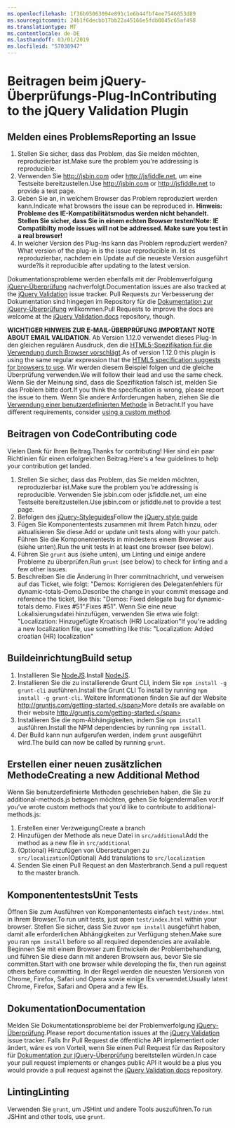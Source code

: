 ```yaml
---
ms.openlocfilehash: 1f36b95063094e891c1e6b44fbf4ee7546853d89
ms.sourcegitcommit: 24b1f6decbb17bb22a45166e5fdb0845c65af498
ms.translationtype: MT
ms.contentlocale: de-DE
ms.lasthandoff: 03/01/2019
ms.locfileid: "57038947"
---
```

# <a name="contributing-to-the-jquery-validation-plugin"></a><span data-ttu-id="a5909-101">Beitragen beim jQuery-Überprüfungs-Plug-In</span><span class="sxs-lookup"><span data-stu-id="a5909-101">Contributing to the jQuery Validation Plugin</span></span>

## <a name="reporting-an-issue"></a><span data-ttu-id="a5909-102">Melden eines Problems</span><span class="sxs-lookup"><span data-stu-id="a5909-102">Reporting an Issue</span></span>

1. <span data-ttu-id="a5909-103">Stellen Sie sicher, dass das Problem, das Sie melden möchten, reproduzierbar ist.</span><span class="sxs-lookup"><span data-stu-id="a5909-103">Make sure the problem you're addressing is reproducible.</span></span>
2. <span data-ttu-id="a5909-104">Verwenden Sie http://jsbin.com oder http://jsfiddle.net, um eine Testseite bereitzustellen.</span><span class="sxs-lookup"><span data-stu-id="a5909-104">Use http://jsbin.com or http://jsfiddle.net to provide a test page.</span></span>
3. <span data-ttu-id="a5909-105">Geben Sie an, in welchem Browser das Problem reproduziert werden kann.</span><span class="sxs-lookup"><span data-stu-id="a5909-105">Indicate what browsers the issue can be reproduced in.</span></span> <span data-ttu-id="a5909-106">**Hinweis: Probleme des IE-Kompatibilitätsmodus werden nicht behandelt. Stellen Sie sicher, dass Sie in einem echten Browser testen!**</span><span class="sxs-lookup"><span data-stu-id="a5909-106">**Note: IE Compatibilty mode issues will not be addressed. Make sure you test in a real browser!**</span></span>
4. <span data-ttu-id="a5909-107">In welcher Version des Plug-Ins kann das Problem reproduziert werden?</span><span class="sxs-lookup"><span data-stu-id="a5909-107">What version of the plug-in is the issue reproducible in.</span></span> <span data-ttu-id="a5909-108">Ist es reproduzierbar, nachdem ein Update auf die neueste Version ausgeführt wurde?</span><span class="sxs-lookup"><span data-stu-id="a5909-108">Is it reproducible after updating to the latest version.</span></span>

<span data-ttu-id="a5909-109">Dokumentationsprobleme werden ebenfalls mit der Problemverfolgung [jQuery-Überprüfung](https://github.com/jzaefferer/jquery-validation/issues) nachverfolgt.</span><span class="sxs-lookup"><span data-stu-id="a5909-109">Documentation issues are also tracked at the [jQuery Validation](https://github.com/jzaefferer/jquery-validation/issues) issue tracker.</span></span>
<span data-ttu-id="a5909-110">Pull Requests zur Verbesserung der Dokumentation sind hingegen im Repository für die [Dokumentation zur jQuery-Überprüfung](https://github.com/jzaefferer/validation-content) willkommen.</span><span class="sxs-lookup"><span data-stu-id="a5909-110">Pull Requests to improve the docs are welcome at the [jQuery Validation docs](https://github.com/jzaefferer/validation-content) repository, though.</span></span>

<span data-ttu-id="a5909-111">**WICHTIGER HINWEIS ZUR E-MAIL-ÜBERPRÜFUNG**.</span><span class="sxs-lookup"><span data-stu-id="a5909-111">**IMPORTANT NOTE ABOUT EMAIL VALIDATION**.</span></span> <span data-ttu-id="a5909-112">Ab Version 1.12.0 verwendet dieses Plug-In den gleichen regulären Ausdruck, den die [HTML5-Spezifikation für die Verwendung durch Browser vorschlägt](https://html.spec.whatwg.org/multipage/forms.html#valid-e-mail-address).</span><span class="sxs-lookup"><span data-stu-id="a5909-112">As of version 1.12.0 this plugin is using the same regular expression that the [HTML5 specification suggests for browsers to use](https://html.spec.whatwg.org/multipage/forms.html#valid-e-mail-address).</span></span> <span data-ttu-id="a5909-113">Wir werden diesem Beispiel folgen und die gleiche Überprüfung verwenden.</span><span class="sxs-lookup"><span data-stu-id="a5909-113">We will follow their lead and use the same check.</span></span> <span data-ttu-id="a5909-114">Wenn Sie der Meinung sind, dass die Spezifikation falsch ist, melden Sie das Problem bitte dort.</span><span class="sxs-lookup"><span data-stu-id="a5909-114">If you think the specification is wrong, please report the issue to them.</span></span> <span data-ttu-id="a5909-115">Wenn Sie andere Anforderungen haben, ziehen Sie die [Verwendung einer benutzerdefinierten Methode](http://jqueryvalidation.org/jQuery.validator.addMethod/) in Betracht.</span><span class="sxs-lookup"><span data-stu-id="a5909-115">If you have different requirements, consider [using a custom method](http://jqueryvalidation.org/jQuery.validator.addMethod/).</span></span>

## <a name="contributing-code"></a><span data-ttu-id="a5909-116">Beitragen von Code</span><span class="sxs-lookup"><span data-stu-id="a5909-116">Contributing code</span></span>

<span data-ttu-id="a5909-117">Vielen Dank für Ihren Beitrag.</span><span class="sxs-lookup"><span data-stu-id="a5909-117">Thanks for contributing!</span></span> <span data-ttu-id="a5909-118">Hier sind ein paar Richtlinien für einen erfolgreichen Beitrag.</span><span class="sxs-lookup"><span data-stu-id="a5909-118">Here's a few guidelines to help your contribution get landed.</span></span>

1. <span data-ttu-id="a5909-119">Stellen Sie sicher, dass das Problem, das Sie melden möchten, reproduzierbar ist.</span><span class="sxs-lookup"><span data-stu-id="a5909-119">Make sure the problem you're addressing is reproducible.</span></span> <span data-ttu-id="a5909-120">Verwenden Sie jsbin.com oder jsfiddle.net, um eine Testseite bereitzustellen.</span><span class="sxs-lookup"><span data-stu-id="a5909-120">Use jsbin.com or jsfiddle.net to provide a test page.</span></span>
2. <span data-ttu-id="a5909-121">Befolgen des [jQuery-Styleguides](http://contribute.jquery.com/style-guides/js)</span><span class="sxs-lookup"><span data-stu-id="a5909-121">Follow the [jQuery style guide](http://contribute.jquery.com/style-guides/js)</span></span>
3. <span data-ttu-id="a5909-122">Fügen Sie Komponententests zusammen mit Ihrem Patch hinzu, oder aktualisieren Sie diese.</span><span class="sxs-lookup"><span data-stu-id="a5909-122">Add or update unit tests along with your patch.</span></span> <span data-ttu-id="a5909-123">Führen Sie die Komponententests in mindestens einem Browser aus (siehe unten).</span><span class="sxs-lookup"><span data-stu-id="a5909-123">Run the unit tests in at least one browser (see below).</span></span>
4. <span data-ttu-id="a5909-124">Führen Sie `grunt` aus (siehe unten), um Linting und einige andere Probleme zu überprüfen.</span><span class="sxs-lookup"><span data-stu-id="a5909-124">Run `grunt` (see below) to check for linting and a few other issues.</span></span>
5. <span data-ttu-id="a5909-125">Beschreiben Sie die Änderung in Ihrer commitnachricht, und verweisen auf das Ticket, wie folgt: "Demos: Korrigieren des Delegatenfehlers für dynamic-totals-Demo.</span><span class="sxs-lookup"><span data-stu-id="a5909-125">Describe the change in your commit message and reference the ticket, like this: "Demos: Fixed delegate bug for dynamic-totals demo.</span></span> <span data-ttu-id="a5909-126">Fixes #51“.</span><span class="sxs-lookup"><span data-stu-id="a5909-126">Fixes #51".</span></span> <span data-ttu-id="a5909-127">Wenn Sie eine neue Lokalisierungsdatei hinzufügen, verwenden Sie etwa wie folgt: "Localization: Hinzugefügte Kroatisch (HR) Localization"</span><span class="sxs-lookup"><span data-stu-id="a5909-127">If you're adding a new localization file, use something like this: "Localization: Added croatian (HR) localization"</span></span>

## <a name="build-setup"></a><span data-ttu-id="a5909-128">Buildeinrichtung</span><span class="sxs-lookup"><span data-stu-id="a5909-128">Build setup</span></span>

1. <span data-ttu-id="a5909-129">Installieren Sie [NodeJS](http://nodejs.org).</span><span class="sxs-lookup"><span data-stu-id="a5909-129">Install [NodeJS](http://nodejs.org).</span></span>
2. <span data-ttu-id="a5909-130">Installieren Sie die zu installierende Grunt CLI, indem Sie `npm install -g grunt-cli` ausführen.</span><span class="sxs-lookup"><span data-stu-id="a5909-130">Install the Grunt CLI To install by running `npm install -g grunt-cli`.</span></span> <span data-ttu-id="a5909-131">Weitere Informationen finden Sie auf der Website http://gruntjs.com/getting-started.</span><span class="sxs-lookup"><span data-stu-id="a5909-131">More details are available on their website http://gruntjs.com/getting-started.</span></span>
3. <span data-ttu-id="a5909-132">Installieren Sie die npm-Abhängigkeiten, indem Sie `npm install` ausführen.</span><span class="sxs-lookup"><span data-stu-id="a5909-132">Install the NPM dependencies by running `npm install`.</span></span>
4. <span data-ttu-id="a5909-133">Der Build kann nun aufgerufen werden, indem `grunt` ausgeführt wird.</span><span class="sxs-lookup"><span data-stu-id="a5909-133">The build can now be called by running `grunt`.</span></span>

## <a name="creating-a-new-additional-method"></a><span data-ttu-id="a5909-134">Erstellen einer neuen zusätzlichen Methode</span><span class="sxs-lookup"><span data-stu-id="a5909-134">Creating a new Additional Method</span></span>

<span data-ttu-id="a5909-135">Wenn Sie benutzerdefinierte Methoden geschrieben haben, die Sie zu additional-methods.js betragen möchten, gehen Sie folgendermaßen vor:</span><span class="sxs-lookup"><span data-stu-id="a5909-135">If you've wrote custom methods that you'd like to contribute to additional-methods.js:</span></span>

1. <span data-ttu-id="a5909-136">Erstellen einer Verzweigung</span><span class="sxs-lookup"><span data-stu-id="a5909-136">Create a branch</span></span>
2. <span data-ttu-id="a5909-137">Hinzufügen der Methode als neue Datei in `src/additional`</span><span class="sxs-lookup"><span data-stu-id="a5909-137">Add the method as a new file in `src/additional`</span></span>
3. <span data-ttu-id="a5909-138">(Optional) Hinzufügen von Übersetzungen zu `src/localization`</span><span class="sxs-lookup"><span data-stu-id="a5909-138">(Optional) Add translations to `src/localization`</span></span>
4. <span data-ttu-id="a5909-139">Senden Sie einen Pull Request an den Masterbranch.</span><span class="sxs-lookup"><span data-stu-id="a5909-139">Send a pull request to the master branch.</span></span>

## <a name="unit-tests"></a><span data-ttu-id="a5909-140">Komponententests</span><span class="sxs-lookup"><span data-stu-id="a5909-140">Unit Tests</span></span>

<span data-ttu-id="a5909-141">Öffnen Sie zum Ausführen von Komponententests einfach `test/index.html` in Ihrem Browser.</span><span class="sxs-lookup"><span data-stu-id="a5909-141">To run unit tests, just open `test/index.html` within your browser.</span></span> <span data-ttu-id="a5909-142">Stellen Sie sicher, dass Sie zuvor `npm install` ausgeführt haben, damit alle erforderlichen Abhängigkeiten zur Verfügung stehen.</span><span class="sxs-lookup"><span data-stu-id="a5909-142">Make sure you ran `npm install` before so all required dependencies are available.</span></span>
<span data-ttu-id="a5909-143">Beginnen Sie mit einem Browser zum Entwickeln der Problembehandlung, und führen Sie diese dann mit anderen Browsern aus, bevor Sie sie committen.</span><span class="sxs-lookup"><span data-stu-id="a5909-143">Start with one browser while developing the fix, then run against others before committing.</span></span> <span data-ttu-id="a5909-144">In der Regel werden die neuesten Versionen von Chrome, Firefox, Safari und Opera sowie einige IEs verwendet.</span><span class="sxs-lookup"><span data-stu-id="a5909-144">Usually latest Chrome, Firefox, Safari and Opera and a few IEs.</span></span>

## <a name="documentation"></a><span data-ttu-id="a5909-145">Dokumentation</span><span class="sxs-lookup"><span data-stu-id="a5909-145">Documentation</span></span>

<span data-ttu-id="a5909-146">Melden Sie Dokumentationsprobleme bei der Problemverfolgung [jQuery-Überprüfung](https://github.com/jzaefferer/jquery-validation/issues).</span><span class="sxs-lookup"><span data-stu-id="a5909-146">Please report documentation issues at the [jQuery Validation](https://github.com/jzaefferer/jquery-validation/issues) issue tracker.</span></span>
<span data-ttu-id="a5909-147">Falls Ihr Pull Request die öffentliche API implementiert oder ändert, wäre es von Vorteil, wenn Sie einen Pull Request für das Repository für [Dokumentation zur jQuery-Überprüfung](https://github.com/jzaefferer/validation-content) bereitstellen würden.</span><span class="sxs-lookup"><span data-stu-id="a5909-147">In case your pull request implements or changes public API it would be a plus you would provide a pull request against the [jQuery Validation docs](https://github.com/jzaefferer/validation-content) repository.</span></span>

## <a name="linting"></a><span data-ttu-id="a5909-148">Linting</span><span class="sxs-lookup"><span data-stu-id="a5909-148">Linting</span></span>

<span data-ttu-id="a5909-149">Verwenden Sie `grunt`, um JSHint und andere Tools auszuführen.</span><span class="sxs-lookup"><span data-stu-id="a5909-149">To run JSHint and other tools, use `grunt`.</span></span>
